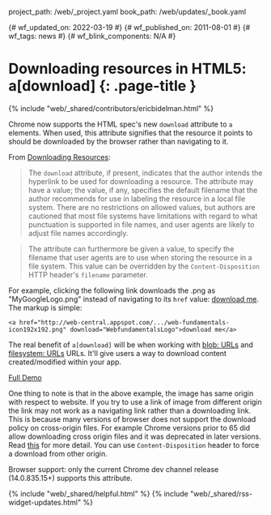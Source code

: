 project_path: /web/_project.yaml
book_path: /web/updates/_book.yaml

{# wf_updated_on: 2022-03-19 #}
{# wf_published_on: 2011-08-01 #}
{# wf_tags: news #}
{# wf_blink_components: N/A #}

# Downloading resources in HTML5: a[download] {: .page-title }

{% include "web/_shared/contributors/ericbidelman.html" %}


Chrome now supports the HTML spec's new `download` attribute to `a` elements. When used, this attribute signifies that the resource it points to should be downloaded by the browser rather than navigating to it.

From [Downloading Resources](https://html.spec.whatwg.org/dev/links.html#downloading-resources):

>The `download` attribute, if present, indicates that the author intends the hyperlink to be used for downloading a resource. The attribute may have a value; the value, if any, specifies the default filename that the author recommends for use in labeling the resource in a local file system. There are no restrictions on allowed values, but authors are cautioned that most file systems have limitations with regard to what punctuation is supported in file names, and user agents are likely to adjust file names accordingly.

>The attribute can furthermore be given a value, to specify the filename that user agents are to use when storing the resource in a file system. This value can be overridden by the `Content-Disposition` HTTP header's `filename` parameter.

For example, clicking the following link downloads the .png as "MyGoogleLogo.png" instead of navigating to its `href` value: <a href="https://web-central.appspot.com/web/images/web-fundamentals-icon192x192.png" download="WebfundamentalsLogo">download me</a>. The markup is simple:


    <a href="http://web-central.appspot.com/.../web-fundamentals-icon192x192.png" download="WebfundamentalsLogo">download me</a>


The real benefit of `a[download]` will be when working with [blob: URLs](//www.html5rocks.com/en/tutorials/workers/basics/#toc-inlineworkers-bloburis) and [filesystem: URLs](http://html5-demos.appspot.com/static/filesystem/generatingResourceURIs.html) URLs.
It'll give users a way to download content created/modified within your app.

[Full Demo](http://html5-demos.appspot.com/static/a.download.html)

One thing to note is that in the above example, the image has same origin with respect to website. If you try to use a link of image from different origin the link may not work as a navigating link rather than a downloading link. This is because many versions of browser does not support the download policy on cross-origin files. For example Chrome versions prior to 65 did allow downloading cross origin files and it was deprecated in later versions. Read <a href="/web/updates/2018/02/chrome-65-deprecations">this</a> for more detail. You can use `Content-Disposition` header to force a download from other origin.

Browser support: only the current Chrome dev channel release (14.0.835.15+) supports this attribute.



{% include "web/_shared/helpful.html" %}
{% include "web/_shared/rss-widget-updates.html" %}

